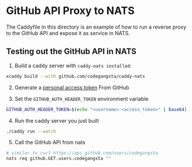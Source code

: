 # GitHub API Proxy to NATS

The Caddyfile in this directory is an example of how to run a reverse proxy to the GitHub API and expose it as service in NATS.

## Testing out the GitHub API in NATS

1. Build a caddy server with `caddy-nats installed`:
```sh
xcaddy build --with github.com/codegangsta/caddy-nats
```

2. Generate a [personal access token](https://github.com/settings/tokens) From GitHub

3. Set the `GITHUB_AUTH_HEADER_TOKEN` environment variable
```sh
GITHUB_AUTH_HEADER_TOKEN=$(echo "<username>:<access_token>" | base64)
```

4. Run the caddy server you just built
```sh
./caddy run --watch
```

5. Call the GitHub API from nats
```sh
# similar to curl https://api.github.com/users/codegangsta
nats req github.GET.users.codegangsta ""
```
